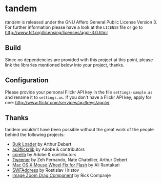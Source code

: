 # tandem

*tandem* is released under the GNU Affero General Public License Version 3.
For further information please have a look at the `LICENSE` file or go to
<http://www.fsf.org/licensing/licenses/agpl-3.0.html>


## Build

Since no dependencies are provided with this project at this point, please
link the libraries mentioned below into your project, thanks.
  
## Configuration

Please provide your personal Flickr API key in the file `settings-sample.as`
and rename it to `settings.as`. If you don't have a Flickr API key, apply for
one: <http://www.flickr.com/services/api/keys/apply/>
  
  
## Thanks

tandem wouldn't have been possible without the great work of the people
behind the following projects:

 - [Bulk Loader](http://code.google.com/p/bulk-loader/) by Arthur Debert
 - [as3flickrlib](http://code.google.com/p/as3flickrlib/) by Adobe & contributors
 - [corelib](http://code.google.com/p/as3corelib/) by Adobe & contributors
 - [Tweener](http://code.google.com/p/tweener/) by Zeh Fernando, Nate Chatellier, Arthur Debert
 - [Mac OS X Mouse Wheel Fix for Flash](http://hasseg.org/blog/?p=138) by Ali Rantakari
 - [SWFAddress](http://www.asual.com/swfaddress/) by Rostislav Hristov
 - [Image Zoom Drag Component](http://www.companje.nl/index.php/2007/06/28/flex-image-zoom-drag-component/) by Rick Companje
